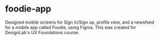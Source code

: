 # foodie-app
Designed mobile screens for Sign in/Sign up, profile view, and a newsfeed for a mobile app called Foodie, using Figma. This was created for DesignLab's UX Foundations course.


